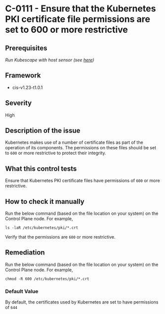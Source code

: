 # C-0111 - Ensure that the Kubernetes PKI certificate file permissions are set to 600 or more restrictive

## Prerequisites
 *Run Kubescape with host sensor (see [here](https://hub.armo.cloud/docs/host-sensor))*
 
## Framework
* cis-v1.23-t1.0.1
 
## Severity
High

## Description of the issue
Kubernetes makes use of a number of certificate files as part of the operation of its components. The permissions on these files should be set to `600` or more restrictive to protect their integrity.
 
## What this control tests 
Ensure that Kubernetes PKI certificate files have permissions of `600` or more restrictive.
 
## How to check it manually 
Run the below command (based on the file location on your system) on the Control Plane node. For example,

 
```
ls -laR /etc/kubernetes/pki/*.crt

```
 Verify that the permissions are `600` or more restrictive.
 
## Remediation
Run the below command (based on the file location on your system) on the Control Plane node. For example,

 
```
chmod -R 600 /etc/kubernetes/pki/*.crt

```
 
### Default Value
By default, the certificates used by Kubernetes are set to have permissions of `644`
 
